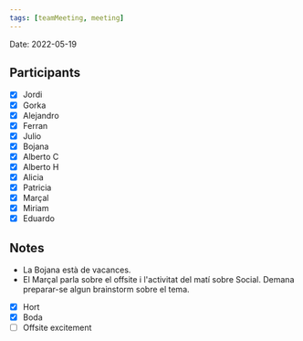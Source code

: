 ```yaml
---
tags: [teamMeeting, meeting]
---
```


Date: 2022-05-19

## Participants

- [x] Jordi
- [x] Gorka
- [x] Alejandro
- [x] Ferran
- [x] Julio
- [x] Bojana
- [x] Alberto C
- [x] Alberto H
- [x] Alicia
- [x] Patricia
- [x] Marçal
- [x] Miriam
- [x] Eduardo

## Notes
- La Bojana està de vacances.
- El Marçal parla sobre el offsite i l'activitat del matí sobre Social. Demana preparar-se algun brainstorm sobre el tema.

- [x] Hort
- [x] Boda
- [ ] Offsite excitement